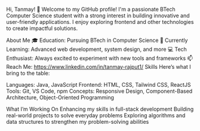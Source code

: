 Hi, Tanmay! 👋
Welcome to my GitHub profile! I'm a passionate BTech Computer Science student with a strong interest in building innovative and user-friendly applications. I enjoy exploring frontend and other technologies to create impactful solutions.

About Me
🎓 Education: Pursuing BTech in Computer Science
🌱 Currently Learning: Advanced web development, system design, and more
💻 Tech Enthusiast: Always excited to experiment with new tools and frameworks
📫 Reach Me: https://www.linkedin.com/in/tanmay-rajput1/
Skills
Here’s what I bring to the table:

Languages: Java, JavaScript
Frontend: HTML, CSS, Tailwind CSS, ReactJS
Tools: Git, VS Code, npm
Concepts: Responsive Design, Component-Based Architecture, Object-Oriented Programming

What I’m Working On
Enhancing my skills in full-stack development
Building real-world projects to solve everyday problems
Exploring algorithms and data structures to strengthen my problem-solving abilities
